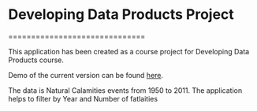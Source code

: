 # Developing Data Products Project

==============================

This application has been created as a course project for  Developing Data Products course.

Demo of the current version can be found [here](https://wali.shinyapps.io/project).

The data is Natural Calamities events from 1950 to 2011. The application helps to filter by Year and Number of fatlaities
